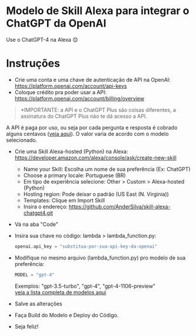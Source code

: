 # Modelo de Skill Alexa para integrar o ChatGPT da OpenAI
Use o ChatGPT-4 na Alexa 😊  

# Instruções
- Crie uma conta e uma chave de autenticação de API na OpenAI: https://platform.openai.com/account/api-keys
- Coloque crédito pra poder usar a API: https://platform.openai.com/account/billing/overview
> *IMPORTANTE: a API e o ChatGPT Plus são coisas diferentes, a assinatura do ChatGPT Plus não te dá acesso a API.

A API é paga por uso, ou seja por cada pergunta e resposta é cobrado alguns centavos ([veja aqui](https://openai.com/pricing)). O valor varia de acordo com o modelo selecionado.

- Crie uma Skill Alexa-hosted (Python) na Alexa: https://developer.amazon.com/alexa/console/ask/create-new-skill
  - Name your Skill: Escolha um nome de sua preferência (Ex: ChatGPT)
  - Choose a primary locale: Portuguese (BR)  
  - Em tipo de experiência selecione: Other > Custom > Alexa-hosted (Python)  
  - Hosting region: Pode deixar o padrão (US East (N. Virginia))
  - Templates: Clique em Import Skill
  - Insira o endereço: https://github.com/AnderSilva/skill-alexa-chatgpt4.git

- Vá na aba "Code"
- Insira sua chave no código: lambda > lambda_function.py:
  ```python
  openai.api_key = "substitua-por-sua-api-key-da-openai"
  ```
- Modifique no mesmo arquivo (lambda_function.py) pro modelo de sua preferência:
  ```python
  MODEL = "gpt-4"
  ```
  Exemplos: "gpt-3.5-turbo", "gpt-4", "gpt-4-1106-preview"  
  [veja a lista completa de modelos aqui](https://platform.openai.com/docs/models)

- Salve as alterações

- Faça Build do Modelo e Deploy do Código.

- Seja feliz!
